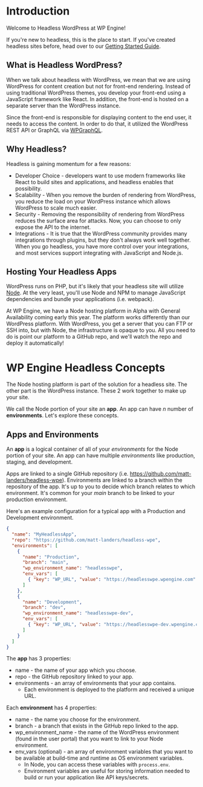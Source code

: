 # Introduction

Welcome to Headless WordPress at WP Engine!

If you're new to headless, this is the place to start. If you've created headless sites before, head over to our [Getting Started Guide](/guides/getting-started/README.md).

## What is Headless WordPress?

When we talk about headless with WordPress, we mean that we are using WordPress for content creation but not for front-end rendering. Instead of using traditional WordPress themes, you develop your front-end using a JavaScript framework like React. In addition, the front-end is hosted on a separate server than the WordPress instance.

Since the front-end is responsible for displaying content to the end user, it needs to access the content. In order to do that, it utilized the WordPress REST API or GraphQL via [WPGraphQL](https://www.wpgraphql.com/).

## Why Headless?

Headless is gaining momentum for a few reasons:

- Developer Choice - developers want to use modern frameworks like React to build sites and applications, and headless enables that possibility.
- Scalability - When you remove the burden of rendering from WordPress, you reduce the load on your WordPress instance which allows WordPress to scale much easier.
- Security - Removing the responsibility of rendering from WordPress reduces the surface area for attacks. Now, you can choose to only expose the API to the internet.
- Integrations - It is true that the WordPress community provides many integrations through plugins, but they don't always work well together. When you go headless, you have more control over your integrations, and most services support integrating with JavaScript and Node.js.

## Hosting Your Headless Apps

WordPress runs on PHP, but it's likely that your headless site will utilize [Node](https://nodejs.org/). At the very least, you'll use Node and NPM to manage JavaScript dependencies and bundle your applications (i.e. webpack).

At WP Engine, we have a Node hosting platform in Alpha with General Availability coming early this year. The platform works differently than our WordPress platform. With WordPress, you get a server that you can FTP or SSH into, but with Node, the infrastructure is opaque to you. All you need to do is point our platform to a GitHub repo, and we'll watch the repo and deploy it automatically!

# WP Engine Headless Concepts

The Node hosting platform is part of the solution for a headless site. The other part is the WordPress instance. These 2 work together to make up your site.

We call the Node portion of your site an **app**. An app can have _n_ number of **environments**. Let's explore these concepts.

## Apps and Environments

An **app** is a logical container of all of your _environments_ for the Node portion of your site. An app can have multiple _environments_ like production, staging, and development.

Apps are linked to a single GitHub repository (i.e. https://github.com/matt-landers/headless-wpe). Environments are linked to a branch within the repository of the app. It's up to you to decide which branch relates to which environment. It's common for your _main_ branch to be linked to your production environment.

Here's an example configuration for a typical app with a Production and Development environment.

```json
{
  "name": "MyHeadlessApp",
  "repo": "https://github.com/matt-landers/headless-wpe",
  "environments": [
    {
      "name": "Production",
      "branch": "main",
      "wp_environment_name": "headlesswpe",
      "env_vars": [
        { "key": "WP_URL", "value": "https://headlesswpe.wpengine.com" }
      ]
    },
    {
      "name": "Development",
      "branch": "dev",
      "wp_environment_name": "headlesswpe-dev",
      "env_vars": [
        { "key": "WP_URL", "value": "https://headlesswpe-dev.wpengine.com" }
      ]
    }
  ]
}
```

The **app** has 3 properties:

- name - the name of your app which you choose.
- repo - the GitHub repository linked to your app.
- environments - an array of environments that your app contains.
  - Each environment is deployed to the platform and received a unique URL.

Each **environment** has 4 properties:

- name - the name you choose for the environment.
- branch - a branch that exists in the GitHub repo linked to the app.
- wp_environment_name - the name of the WordPress environment (found in the user portal) that you want to link to your Node environment.
- env_vars (optional) - an array of environment variables that you want to be available at build-time and runtime as OS environment variables.
  - In Node, you can access these variables with `process.env`.
  - Environment variables are useful for storing information needed to build or run your application like API keys/secrets.

